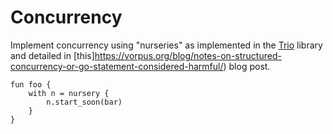 # Concurrency

Implement concurrency using "nurseries" as implemented in the [Trio](https://trio.readthedocs.io/en/stable/) library and detailed in [this]https://vorpus.org/blog/notes-on-structured-concurrency-or-go-statement-considered-harmful/) blog post.

```text
fun foo {
	with n = nursery {
		n.start_soon(bar)
	}
}
```